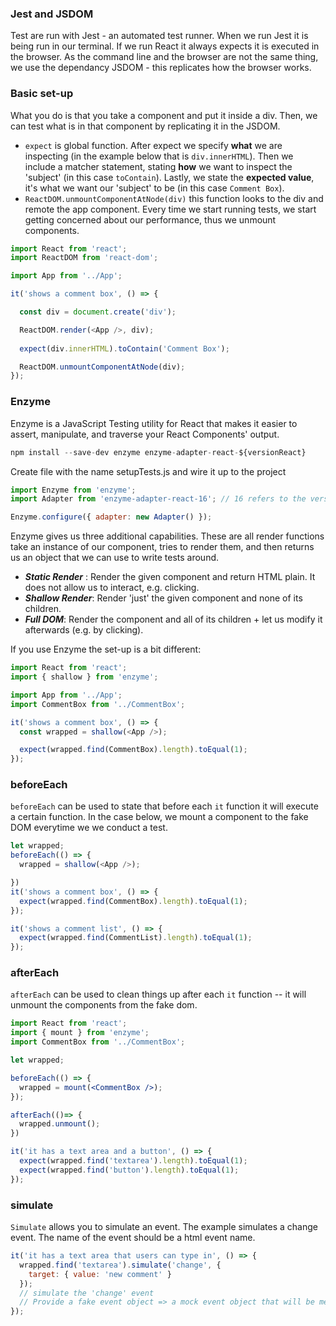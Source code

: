 ### Jest and JSDOM
Test are run with Jest - an automated test runner. When we run Jest it is being run in our terminal. If we run React it always expects it is executed in the browser. As the command line and the browser are not the same thing, we use the dependancy JSDOM - this replicates how the browser works. 

### Basic set-up
What you do is that you take a component and put it inside a div. Then, we can test what is in that component by replicating it in the JSDOM. 
- `expect` is global function. After expect we specify **what**  we are inspecting (in the example below that is `div.innerHTML`). Then we include a matcher statement, stating **how** we want to inspect the 'subject' (in this case `toContain`). Lastly, we state the **expected value**, it's what we want our 'subject' to be (in this case `Comment Box`).
- `ReactDOM.unmountComponentAtNode(div)`  this function looks to the div and remote the app component. Every time we start running tests, we start getting concerned about our performance, thus we unmount components.

```js
import React from 'react';
import ReactDOM from 'react-dom';

import App from '../App';

it('shows a comment box', () => {

  const div = document.create('div');

  ReactDOM.render(<App />, div);
  
  expect(div.innerHTML).toContain('Comment Box');

  ReactDOM.unmountComponentAtNode(div);
});
```
### Enzyme
Enzyme is a JavaScript Testing utility for React that makes it easier to assert, manipulate, and traverse your React Components' output.
```js
npm install --save-dev enzyme enzyme-adapter-react-${versionReact}
```
Create file with the name setupTests.js and wire it up to the project
```js
import Enzyme from 'enzyme';
import Adapter from 'enzyme-adapter-react-16'; // 16 refers to the version of React, so could be 17, 18 etc.

Enzyme.configure({ adapter: new Adapter() });
```
Enzyme gives us three additional capabilities. These are all render functions take an instance of our component, tries to render them, and then returns us an object that we can use to write tests around.
- ***Static Render*** : Render the given component and return HTML plain. It does not allow us to interact, e.g. clicking. 
- ***Shallow Render***: Render 'just' the given component and none of its children. 
- ***Full DOM***: Render the component and all of its children + let us modify it afterwards (e.g. by clicking). 

If you use Enzyme the set-up is a bit different:
```js
import React from 'react';
import { shallow } from 'enzyme';

import App from '../App';
import CommentBox from '../CommentBox';

it('shows a comment box', () => {
  const wrapped = shallow(<App />);

  expect(wrapped.find(CommentBox).length).toEqual(1);
});
```
### beforeEach
`beforeEach` can be used to state that before each `it` function it will execute a certain function. In the case below, we mount a  component to the fake DOM everytime we we conduct a test.
```js
let wrapped;
beforeEach(() => {
  wrapped = shallow(<App />);

})
it('shows a comment box', () => {
  expect(wrapped.find(CommentBox).length).toEqual(1);
});

it('shows a comment list', () => {
  expect(wrapped.find(CommentList).length).toEqual(1);
});
```

### afterEach 
`afterEach` can be used to clean things up after each `it` function -- it will unmount the components from the fake dom. 
```jsx
import React from 'react';
import { mount } from 'enzyme';
import CommentBox from '../CommentBox';

let wrapped;

beforeEach(() => {
  wrapped = mount(<CommentBox />);
});

afterEach(()=> {
  wrapped.unmount();
})

it('it has a text area and a button', () => {
  expect(wrapped.find('textarea').length).toEqual(1);
  expect(wrapped.find('button').length).toEqual(1);
});
```

### simulate 
`Simulate` allows you to simulate an event. The example simulates a change event. The name of the event should be a html event name.  
```js
it('it has a text area that users can type in', () => {
  wrapped.find('textarea').simulate('change', {
    target: { value: 'new comment' }
  });
  // simulate the 'change' event
  // Provide a fake event object => a mock event object that will be merged with the event object passed to the handlers
});
```











